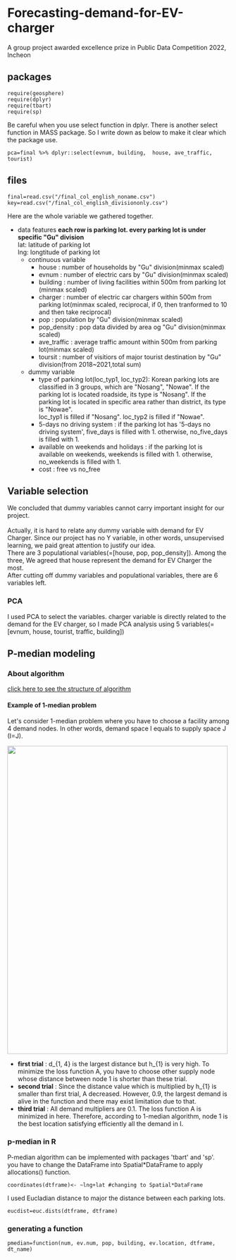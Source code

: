 # Forecasting-demand-for-EV-charger
A group project awarded excellence prize in Public Data Competition 2022, Incheon
## packages

	require(geosphere)
	require(dplyr)
	require(tbart)
	require(sp)
	
Be careful when you use select function in dplyr. There is another select function in MASS package. So I write down as below to make it clear which the package use.

	pca=final %>% dplyr::select(evnum, building,  house, ave_traffic, tourist)
	


## files

	final=read.csv("/final_col_english_noname.csv")
	key=read.csv("/final_col_english_divisiononly.csv")

Here are the whole variable we gathered together.
* data features
**each row is parking lot. every parking lot is under specific "Gu" division**  
lat: latitude of parking lot  
lng: longtitude of parking lot  
    * continuous variable			
        * house : number of households by "Gu" division(minmax scaled)
        * evnum : number of electric cars by "Gu" division(minmax scaled)
        * building : number of living facilities within 500m from parking lot (minmax scaled)
        * charger : number of electric car chargers within 500m from parking lot(minmax scaled, reciprocal, if 0, then tranformed to 10 and then take reciprocal)
        * pop : population by "Gu" division(minmax scaled)
        * pop_density : pop data divided by area og "Gu" division(minmax scaled)
        * ave_traffic : average traffic amount within 500m from parking lot(minmax scaled)
        * toursit : number of visitiors of major tourist destination by "Gu" division(from 2018~2021,total sum)
    * dummy variable
        * type of parking lot(loc_typ1, loc_typ2): Korean parking lots are classified in 3 groups, which are "Nosang", "Nowae". If the parking lot is located roadside, its type is "Nosang". If the parking lot is located in specific area rather than district, its type is "Nowae". <br> loc_typ1 is filled if "Nosang". loc_typ2 is filled if "Nowae". 
        * 5-days no driving system : if the parking lot has '5-days no driving system', five_days is filled with 1. otherwise, no_five_days is filled with 1. 
        * available on weekends and holidays : if the parking lot is available on weekends, weekends is filled with 1. otherwise, no_weekends is filled with 1. 
        * cost : free vs no_free
				
## Variable selection
We concluded that dummy variables cannot carry important insight for our project. <br>  
Actually, it is hard to relate any dummy variable with demand for EV Charger. Since our project has no Y variable, in other words, unsupervised learning, we paid great attention to justify our idea.   
There are 3 populational variables(=[house, pop, pop_density]). Among the three, We agreed that house represent the demand for EV Charger the most.   
After cutting off dummy variables and populational variables, there are 6 variables left.   
   
### PCA  
I used PCA to select the variables. charger variable is directly related to the demand for the EV charger, so I made PCA analysis using 5 variables(=[evnum, house, tourist, traffic, building])
    

## P-median modeling
### About algorithm
[click here to see the structure of algorithm](https://raw.githubusercontent.com/ralaruri/p_median_python/master/formula.png) 
 
#### Example of 1-median problem 
Let's consider 1-median problem where you have to choose a facility among 4 demand nodes.
In other words, demand space I equals to supply space J (I=J). 
 
<img src="https://user-images.githubusercontent.com/108067353/195378225-c39c1ac7-5a7f-47d9-b999-55aba6d03b40.jpg" width=500 height=700>
 
* **first trial** : d_{1, 4} is the largest distance but h_{1} is very high. To minimize the loss function A, you have to choose other supply node whose distance between node 1 is shorter than these trial.
* **second trial** : Since the distance value which is multiplied by h_{1} is smaller than first trial, A decreased. However, 0.9, the largest demand is alive in the function and there may exist limitation due to that.
* **third trial** : All demand multipliers are 0.1. The loss function A is minimized in here. Therefore, according to 1-median algorithm, node 1 is the best location satisfying efficiently all the demand in I.
   
### p-median in R
P-median algorithm can be implemented with packages 'tbart' and 'sp'.  
you have to change the DataFrame into Spatial*DataFrame to apply allocations() function.
	
	coordinates(dtframe)<- ~lng+lat #changing to Spatial*DataFrame
	
I used Eucladian distance to major the distance between each parking lots. 

	eucdist=euc.dists(dtframe, dtframe)
	
### generating a function

	pmedian=function(num, ev.num, pop, building, ev.location, dtframe, dt_name)
	




